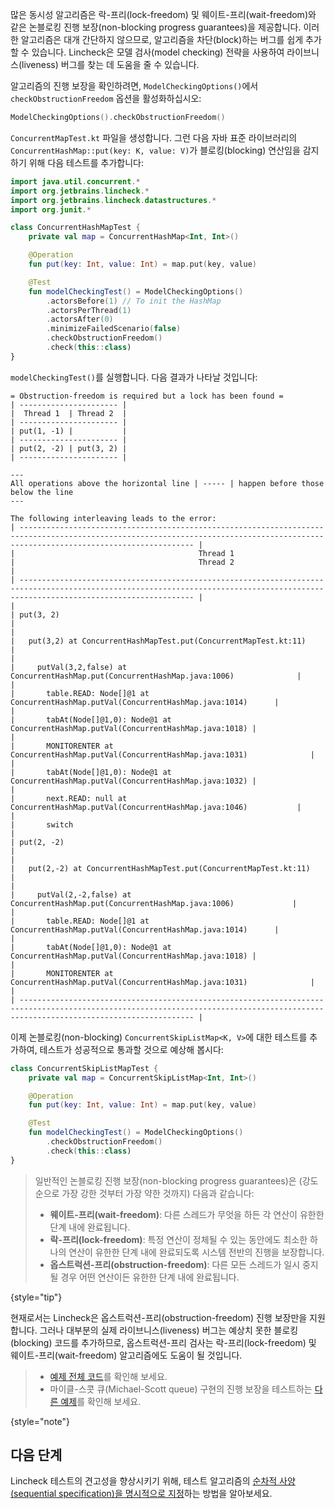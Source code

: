 [//]: # (title: 진행 보장)

많은 동시성 알고리즘은 락-프리(lock-freedom) 및 웨이트-프리(wait-freedom)와 같은 논블로킹 진행 보장(non-blocking progress guarantees)을 제공합니다. 이러한 알고리즘은 대개 간단하지 않으므로, 알고리즘을 차단(block)하는 버그를 쉽게 추가할 수 있습니다. Lincheck은 모델 검사(model checking) 전략을 사용하여 라이브니스(liveness) 버그를 찾는 데 도움을 줄 수 있습니다.

알고리즘의 진행 보장을 확인하려면, `ModelCheckingOptions()`에서 `checkObstructionFreedom` 옵션을 활성화하십시오:

```kotlin
ModelCheckingOptions().checkObstructionFreedom()
```

`ConcurrentMapTest.kt` 파일을 생성합니다.
그런 다음 자바 표준 라이브러리의 `ConcurrentHashMap::put(key: K, value: V)`가 블로킹(blocking) 연산임을 감지하기 위해 다음 테스트를 추가합니다:

```kotlin
import java.util.concurrent.*
import org.jetbrains.lincheck.*
import org.jetbrains.lincheck.datastructures.*
import org.junit.*

class ConcurrentHashMapTest {
    private val map = ConcurrentHashMap<Int, Int>()

    @Operation
    fun put(key: Int, value: Int) = map.put(key, value)

    @Test
    fun modelCheckingTest() = ModelCheckingOptions()
        .actorsBefore(1) // To init the HashMap
        .actorsPerThread(1)
        .actorsAfter(0)
        .minimizeFailedScenario(false)
        .checkObstructionFreedom()
        .check(this::class)
}
```

`modelCheckingTest()`를 실행합니다. 다음 결과가 나타날 것입니다:

```text
= Obstruction-freedom is required but a lock has been found =
| ---------------------- |
|  Thread 1  | Thread 2  |
| ---------------------- |
| put(1, -1) |           |
| ---------------------- |
| put(2, -2) | put(3, 2) |
| ---------------------- |

---
All operations above the horizontal line | ----- | happen before those below the line
---

The following interleaving leads to the error:
| ----------------------------------------------------------------------------------------------------------------------------------------------------------------------------------- |
|                                         Thread 1                                         |                                         Thread 2                                         |
| ----------------------------------------------------------------------------------------------------------------------------------------------------------------------------------- |
|                                                                                          | put(3, 2)                                                                                |
|                                                                                          |   put(3,2) at ConcurrentHashMapTest.put(ConcurrentMapTest.kt:11)                         |
|                                                                                          |     putVal(3,2,false) at ConcurrentHashMap.put(ConcurrentHashMap.java:1006)              |
|                                                                                          |       table.READ: Node[]@1 at ConcurrentHashMap.putVal(ConcurrentHashMap.java:1014)      |
|                                                                                          |       tabAt(Node[]@1,0): Node@1 at ConcurrentHashMap.putVal(ConcurrentHashMap.java:1018) |
|                                                                                          |       MONITORENTER at ConcurrentHashMap.putVal(ConcurrentHashMap.java:1031)              |
|                                                                                          |       tabAt(Node[]@1,0): Node@1 at ConcurrentHashMap.putVal(ConcurrentHashMap.java:1032) |
|                                                                                          |       next.READ: null at ConcurrentHashMap.putVal(ConcurrentHashMap.java:1046)           |
|                                                                                          |       switch                                                                             |
| put(2, -2)                                                                               |                                                                                          |
|   put(2,-2) at ConcurrentHashMapTest.put(ConcurrentMapTest.kt:11)                        |                                                                                          |
|     putVal(2,-2,false) at ConcurrentHashMap.put(ConcurrentHashMap.java:1006)             |                                                                                          |
|       table.READ: Node[]@1 at ConcurrentHashMap.putVal(ConcurrentHashMap.java:1014)      |                                                                                          |
|       tabAt(Node[]@1,0): Node@1 at ConcurrentHashMap.putVal(ConcurrentHashMap.java:1018) |                                                                                          |
|       MONITORENTER at ConcurrentHashMap.putVal(ConcurrentHashMap.java:1031)              |                                                                                          |
| ----------------------------------------------------------------------------------------------------------------------------------------------------------------------------------- |
```

이제 논블로킹(non-blocking) `ConcurrentSkipListMap<K, V>`에 대한 테스트를 추가하여, 테스트가 성공적으로 통과할 것으로 예상해 봅시다:

```kotlin
class ConcurrentSkipListMapTest {
    private val map = ConcurrentSkipListMap<Int, Int>()

    @Operation
    fun put(key: Int, value: Int) = map.put(key, value)

    @Test
    fun modelCheckingTest() = ModelCheckingOptions()
        .checkObstructionFreedom()
        .check(this::class)
}
```

> 일반적인 논블로킹 진행 보장(non-blocking progress guarantees)은 (강도 순으로 가장 강한 것부터 가장 약한 것까지) 다음과 같습니다:
>
> *   **웨이트-프리(wait-freedom)**: 다른 스레드가 무엇을 하든 각 연산이 유한한 단계 내에 완료됩니다.
> *   **락-프리(lock-freedom)**: 특정 연산이 정체될 수 있는 동안에도 최소한 하나의 연산이 유한한 단계 내에 완료되도록 시스템 전반의 진행을 보장합니다.
> *   **옵스트럭션-프리(obstruction-freedom)**: 다른 모든 스레드가 일시 중지될 경우 어떤 연산이든 유한한 단계 내에 완료됩니다.
>
{style="tip"}

현재로서는 Lincheck은 옵스트럭션-프리(obstruction-freedom) 진행 보장만을 지원합니다. 그러나 대부분의 실제 라이브니스(liveness) 버그는 예상치 못한 블로킹(blocking) 코드를 추가하므로, 옵스트럭션-프리 검사는 락-프리(lock-freedom) 및 웨이트-프리(wait-freedom) 알고리즘에도 도움이 될 것입니다.

> *   [예제 전체 코드](https://github.com/JetBrains/lincheck/blob/master/src/jvm/test-lincheck-integration/org/jetbrains/lincheck_test/guide/ConcurrentMapTest.kt)를 확인해 보세요.
> *   마이클-스콧 큐(Michael-Scott queue) 구현의 진행 보장을 테스트하는 [다른 예제](https://github.com/JetBrains/lincheck/blob/master/src/jvm/test-lincheck-integration/org/jetbrains/lincheck_test/guide/ObstructionFreedomViolationTest.kt)를 확인해 보세요.
>
{style="note"}

## 다음 단계

Lincheck 테스트의 견고성을 향상시키기 위해, 테스트 알고리즘의 [순차적 사양(sequential specification)을 명시적으로 지정](sequential-specification.md)하는 방법을 알아보세요.